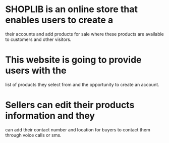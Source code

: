 # SHOPLIB is an online store that enables users to create a
  their accounts and add products for sale where these products are available 
  to customers and other visitors. 
# This website is going to provide users with the
  list of products they select from and the opportunity to
  create an account. 
# Sellers can edit their products information and they 
  can add their contact number and location for buyers to contact them 
  through voice calls or sms. 
